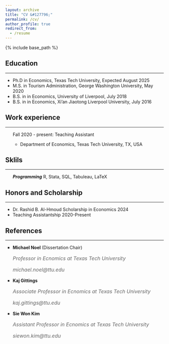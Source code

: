 ```yaml
---
layout: archive
title: "CV &#127796;"
permalink: /cv/
author_profile: true
redirect_from:
  - /resume
---
```


{% include base_path %}

<h2>Education</h2>
  <hr> <!-- This adds a horizontal line below the heading -->
<ul>
<li>Ph.D in Economics, Texas Tech University, Expected August 2025</li>
<li>M.S. in Tourism Administration, George Washington University, May 2020</li>
<li>B.S. in in Economics, University of Liverpool, July 2018</li>
<li>B.S. in in Economics, Xi’an Jiaotong Liverpool University, July 2016</li>
</ul>

<h2>Work experience</h2>
  <hr> <!-- This adds a horizontal line below the heading -->
<ul>
    Fall 2020 - present: Teaching Assistant
    <ul>
      <li>
        Department of Economics, Texas Tech University, TX, USA
      </li>
    </ul>
</ul>

  
<h2>Sklils</h2>
  <hr> <!-- This adds a horizontal line below the heading -->
<ul style="list-style-type: none;" >
  <li>
    <strong><i>Programming</i></strong>
    R, Stata, SQL, Tabuleau, LaTeX
  </li>  
</ul>

<h2>Honors and Scholarship</h2>
  <hr> <!-- This adds a horizontal line below the heading -->
<ul>
  <li>
    Dr. Rashid B. Al-Hmoud Scholarship in Economics 2024
  </li>
  <li>
    Teaching Assistantship 2020-Present
  </li>
</ul>
<h2>References</h2>
  <hr> <!-- This adds a horizontal line below the heading -->
  <ul style="list-style-type: square;">
    <li>
      <strong>Michael Noel</strong> (Dissertation Chair)
      <div style="font-style: italic; margin-bottom: 12px;font-size: 16px;color: #666666;">
        <p>Professor in Ecnomics at Texas Tech University</p>
        <p>michael.noel@ttu.edu</p>
      </div>
    </li>
    <li>
      <strong>Kaj Gittings</strong> 
      <div style="font-style: italic; margin-bottom: 12px;font-size: 16px;color: #666666;">
        <p>Associate Professor in Ecnomics at Texas Tech University</p>
        <p>kaj.gittings@ttu.edu</p>
      </div>
    </li>
    <li>
      <strong>Sie Won Kim</strong> 
      <div style="font-style: italic; margin-bottom: 12px;font-size: 16px;color: #666666;">
        <p>Assistant Professor in Ecnomics at Texas Tech University</p>
        <p>siewon.kim@ttu.edu</p>
      </div>
    </li>
  </ul>

  
